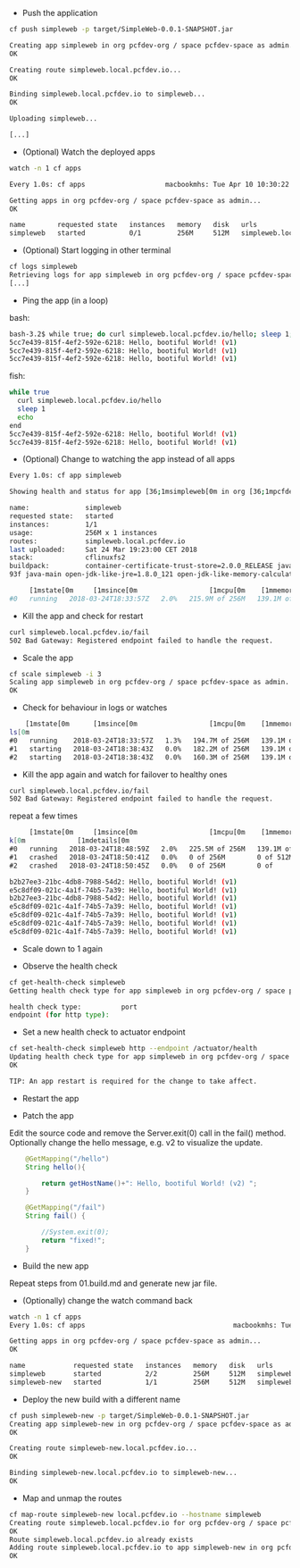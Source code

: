 * Push the application


```bash
cf push simpleweb -p target/SimpleWeb-0.0.1-SNAPSHOT.jar

Creating app simpleweb in org pcfdev-org / space pcfdev-space as admin...
OK

Creating route simpleweb.local.pcfdev.io...
OK

Binding simpleweb.local.pcfdev.io to simpleweb...
OK

Uploading simpleweb...

[...]
```

* (Optional) Watch the deployed apps

```bash
watch -n 1 cf apps

Every 1.0s: cf apps                    macbookmhs: Tue Apr 10 10:30:22 2018

Getting apps in org pcfdev-org / space pcfdev-space as admin...
OK

name        requested state   instances   memory   disk   urls
simpleweb   started           0/1         256M     512M   simpleweb.local.pcfdev.io
```

* (Optional) Start logging in other terminal

```bash
cf logs simpleweb
Retrieving logs for app simpleweb in org pcfdev-org / space pcfdev-space as admin...
[...]
```

* Ping the app (in a loop)

bash:
```bash
bash-3.2$ while true; do curl simpleweb.local.pcfdev.io/hello; sleep 1;echo; done
5cc7e439-815f-4ef2-592e-6218: Hello, bootiful World! (v1)
5cc7e439-815f-4ef2-592e-6218: Hello, bootiful World! (v1)
5cc7e439-815f-4ef2-592e-6218: Hello, bootiful World! (v1)
```

fish:
```bash
while true
  curl simpleweb.local.pcfdev.io/hello
  sleep 1
  echo
end
5cc7e439-815f-4ef2-592e-6218: Hello, bootiful World! (v1)
5cc7e439-815f-4ef2-592e-6218: Hello, bootiful World! (v1)
```

* (Optional) Change to watching the app instead of all apps

```bash
Every 1.0s: cf app simpleweb                                                                                       macbookmhs: Tue Apr 10 10:43:48 2018

Showing health and status for app [36;1msimpleweb[0m in org [36;1mpcfdev-org[0m / space [36;1mpcfdev-space[0m as [36;1madmin[0m...

name:              simpleweb
requested state:   started
instances:         1/1
usage:             256M x 1 instances
routes:            simpleweb.local.pcfdev.io
last uploaded:     Sat 24 Mar 19:23:00 CET 2018
stack:             cflinuxfs2
buildpack:         container-certificate-trust-store=2.0.0_RELEASE java-buildpack=v3.13-offline-https://github.com/cloudfoundry/java-buildpack.git#03b4
93f java-main open-jdk-like-jre=1.8.0_121 open-jdk-like-memory-calculator=2.0.2_RELEASE spring-auto-reconfiguration=1.10...

     [1mstate[0m     [1msince[0m                  [1mcpu[0m    [1mmemory[0m           [1mdisk[0m             [1mdetails[0m
#0   running   2018-03-24T18:33:57Z   2.0%   215.9M of 256M   139.1M of 512M
```

* Kill the app and check for restart
```bash
curl simpleweb.local.pcfdev.io/fail
502 Bad Gateway: Registered endpoint failed to handle the request.
```

* Scale the app
```bash
cf scale simpleweb -i 3
Scaling app simpleweb in org pcfdev-org / space pcfdev-space as admin...
OK
```

* Check for behaviour in logs or watches
```bash
    [1mstate[0m      [1msince[0m                  [1mcpu[0m    [1mmemory[0m           [1mdisk[0m             [1mdetai
ls[0m
#0   running    2018-03-24T18:33:57Z   1.3%   194.7M of 256M   139.1M of 512M
#1   starting   2018-03-24T18:38:43Z   0.0%   182.2M of 256M   139.1M of 512M
#2   starting   2018-03-24T18:38:43Z   0.0%   160.3M of 256M   139.1M of 512M
```

* Kill the app again and watch for failover to healthy ones
```bash
curl simpleweb.local.pcfdev.io/fail
502 Bad Gateway: Registered endpoint failed to handle the request.
```

repeat a few times

```bash
     [1mstate[0m     [1msince[0m                  [1mcpu[0m    [1mmemory[0m           [1mdis
k[0m             [1mdetails[0m
#0   running   2018-03-24T18:48:59Z   2.0%   225.5M of 256M   139.1M of 512M
#1   crashed   2018-03-24T18:50:41Z   0.0%   0 of 256M        0 of 512M
#2   crashed   2018-03-24T18:50:45Z   0.0%   0 of 256M        0 of
```

```bash
b2b27ee3-21bc-4db8-7988-54d2: Hello, bootiful World! (v1)
e5c8df09-021c-4a1f-74b5-7a39: Hello, bootiful World! (v1)
b2b27ee3-21bc-4db8-7988-54d2: Hello, bootiful World! (v1)
e5c8df09-021c-4a1f-74b5-7a39: Hello, bootiful World! (v1)
e5c8df09-021c-4a1f-74b5-7a39: Hello, bootiful World! (v1)
e5c8df09-021c-4a1f-74b5-7a39: Hello, bootiful World! (v1)
e5c8df09-021c-4a1f-74b5-7a39: Hello, bootiful World! (v1)
```

* Scale down to 1 again

* Observe the health check

```bash
cf get-health-check simpleweb
Getting health check type for app simpleweb in org pcfdev-org / space pcfdev-space as admin...

health check type:          port
endpoint (for http type):
```

* Set a new health check to actuator endpoint

```bash
cf set-health-check simpleweb http --endpoint /actuator/health
Updating health check type for app simpleweb in org pcfdev-org / space pcfdev-space as admin...
OK

TIP: An app restart is required for the change to take affect.
```

* Restart the app


* Patch the app

Edit the source code and remove the Server.exit(0) call in the fail() method.
Optionally change the hello message, e.g. v2 to visualize the update.

```java
	@GetMapping("/hello")
	String hello(){

		return getHostName()+": Hello, bootiful World! (v2) ";
	}

	@GetMapping("/fail")
	String fail() {

		//System.exit(0);
		return "fixed!";
	}
```

* Build the new app

Repeat steps from 01.build.md and generate new jar file.



* (Optionally) change the watch command back 

```bash
watch -n 1 cf apps
Every 1.0s: cf apps                                     macbookmhs: Tue Apr 10 12:05:25 2018

Getting apps in org pcfdev-org / space pcfdev-space as admin...
OK

name            requested state   instances   memory   disk   urls
simpleweb       started           2/2         256M     512M   simpleweb.local.pcfdev.io
simpleweb-new   started           1/1         256M     512M   simpleweb-new.local.pcfdev.io
```

* Deploy the new build with a different name

```bash
cf push simpleweb-new -p target/SimpleWeb-0.0.1-SNAPSHOT.jar
Creating app simpleweb-new in org pcfdev-org / space pcfdev-space as admin...
OK

Creating route simpleweb-new.local.pcfdev.io...
OK

Binding simpleweb-new.local.pcfdev.io to simpleweb-new...
OK
```

* Map and unmap the routes

```bash
cf map-route simpleweb-new local.pcfdev.io --hostname simpleweb
Creating route simpleweb.local.pcfdev.io for org pcfdev-org / space pcfdev-space as admin...
OK
Route simpleweb.local.pcfdev.io already exists
Adding route simpleweb.local.pcfdev.io to app simpleweb-new in org pcfdev-org / space pcfdev-space as admin...
OK
```


